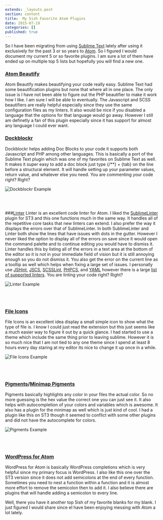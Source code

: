 ```yaml
---
extends: _layouts.post
section: content
title:  My 5ish Favorite Atom Plugins
date: 2015-07-19
categories: []
published: true
---
```


So I have been migrating from using [Sublime Text](http://www.sublimetext.com/3) lately after using it exclusively for the past 3 or so years to [Atom](https://atom.io/). So I figured I would document my current 5 or so favorite plugins. I am sure a lot of them have ended up on multiple top 5 lists but hopefully you will find a new one.

### [Atom Beautify](https://atom.io/packages/atom-beautify)
Atom Beautify makes beautifying your code really easy. Sublime Text had some beautification plugins but none that where all in one place. The only issue is I have not been able to figure out the PHP beautifier to make it work how I like. I am sure I will be able to eventually. The Javascript and SCSS beautifiers are really helpful especially since they use the same configuration files as my linters. It also would be nice if you disabled a language that the options for that language would go away. However I still am definetly a fan of this plugin especially since it has support for almost any language I could ever want.

### [Dockblockr](https://atom.io/packages/docblockr)
Dockblockr helps adding Doc Blocks to your code it supports both Javascript and PHP among other languages. This is basically a port of the Sublime Text plugin which was one of my favorites on Sublime Text as well. It makes it super easy to add a doc block just type {/**} + {tab} on the line before a structural element. It will handle setting up your parameter values, return value, and whatever else you need. You are commenting your code right? Right?

![Dockblockr Example](/assets/img/dockblockr.png)

<br><br>

###[Linter](https://atom.io/packages/linter)
Linter is an excellent code linter for Atom. I liked the [SublimeLinter](http://www.sublimelinter.com/en/latest/) plugin for ST3 and this one functions much in the same way. It handles all of the repetitive core tasks that new linters can extend. I also prefer the way it displays the errors over that of SublimeLinter. In both SublimeLinter and Linter both show the lines that have issues with dots in the gutter. However I never liked the option to display all of the errors on save since it would open the command palette and to continue editing you would have to dismiss it. Linter handles this by listing all of the errors in a text area at the bottom of the editor so it is not in your immediate field of vision but it is still annoying enough so you do not dismiss it. You also get the error on the current line as a tooltip as well which helps when fixing a large set of issues. I personally use [JSHint](https://atom.io/packages/linter-jshint), [JSCS](https://atom.io/packages/linter-jscs), [SCSSLint](https://atom.io/packages/linter-scss-lint), [PHPCS](https://atom.io/packages/linter-phpcs), and [YAML](https://atom.io/packages/linter-js-yaml) however there is a large [list of supported linters](http://atomlinter.github.io/). You are linting your code right? Right?

![Linter Example](/assets/img/linter.png)

<br><br>

### [File Icons](https://atom.io/packages/file-icons)
File Icons is an excellent idea display a small simple icon to show what the type of file is. I know I could just read the extension but this just seems like a much easier way to figure it out by a quick glance. I had started to use a theme which include the same thing prior to leaving sublime. However it is so much nice that I am not tied to any one theme since I spend at least 8 hours every day staring at my editor its nice to change it up once in a while.

![File Icons Example](/assets/img/file-icons.png)

<br><br>

### [Pigments](https://atom.io/packages/minimap-pigments)/[Minimap Pigments](https://atom.io/packages/minimap-pigments)
Pigments basically highlights any color in your files the actual color. So no more guessing is the hex value the correct one you can just see it. It also helps with autocompletion of your colors and variables which is awesome. It also has a plugin for the minimap as well which is just kind of cool. I had a plugin like this on ST3 though it seemed to conflict with some other plugins and did not have the autocomplete for colors.

![Pigments Example](/assets/img/pigments.png)

<br><br>

### [WordPress for Atom](https://atom.io/packages/atom-wordpress)
WordPress for Atom is basically WordPress completions which is very helpful since my primary focus is WordPress. I also like this one over the ST3 version since it does not add semicolons at the end of every function. Sometimes you need to nest a function within a function and it is almost more effort to remove the semicolon then to add it. I also believe there are plugins that will handle adding a semicolon to every line.

Well, there you have it another top 5ish of my favorite blanks for my blank. I just figured I would share since eI have been enjoying messing with Atom a lot lately.
